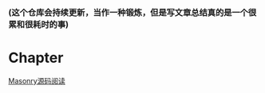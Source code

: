 ### (这个仓库会持续更新，当作一种锻炼，但是写文章总结真的是一个很累和很耗时的事)


# Chapter

[Masonry源码阅读](https://github.com/Detective41/Analysis-of-source-code-of-third-party-library/blob/main/Masonry%E6%BA%90%E7%A0%81%E9%98%85%E8%AF%BB.md)
